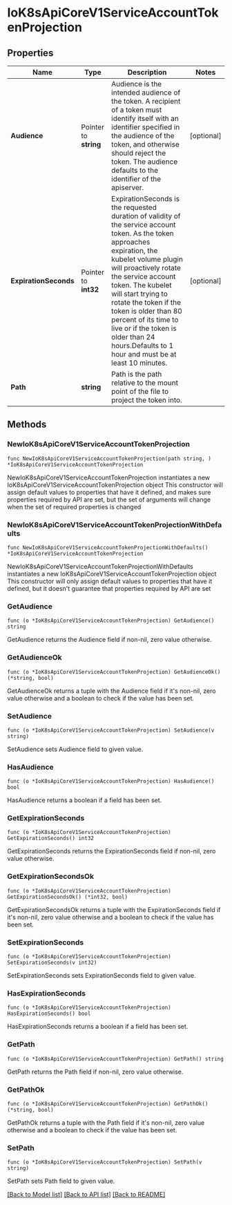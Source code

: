 # IoK8sApiCoreV1ServiceAccountTokenProjection

## Properties

Name | Type | Description | Notes
------------ | ------------- | ------------- | -------------
**Audience** | Pointer to **string** | Audience is the intended audience of the token. A recipient of a token must identify itself with an identifier specified in the audience of the token, and otherwise should reject the token. The audience defaults to the identifier of the apiserver. | [optional] 
**ExpirationSeconds** | Pointer to **int32** | ExpirationSeconds is the requested duration of validity of the service account token. As the token approaches expiration, the kubelet volume plugin will proactively rotate the service account token. The kubelet will start trying to rotate the token if the token is older than 80 percent of its time to live or if the token is older than 24 hours.Defaults to 1 hour and must be at least 10 minutes. | [optional] 
**Path** | **string** | Path is the path relative to the mount point of the file to project the token into. | 

## Methods

### NewIoK8sApiCoreV1ServiceAccountTokenProjection

`func NewIoK8sApiCoreV1ServiceAccountTokenProjection(path string, ) *IoK8sApiCoreV1ServiceAccountTokenProjection`

NewIoK8sApiCoreV1ServiceAccountTokenProjection instantiates a new IoK8sApiCoreV1ServiceAccountTokenProjection object
This constructor will assign default values to properties that have it defined,
and makes sure properties required by API are set, but the set of arguments
will change when the set of required properties is changed

### NewIoK8sApiCoreV1ServiceAccountTokenProjectionWithDefaults

`func NewIoK8sApiCoreV1ServiceAccountTokenProjectionWithDefaults() *IoK8sApiCoreV1ServiceAccountTokenProjection`

NewIoK8sApiCoreV1ServiceAccountTokenProjectionWithDefaults instantiates a new IoK8sApiCoreV1ServiceAccountTokenProjection object
This constructor will only assign default values to properties that have it defined,
but it doesn't guarantee that properties required by API are set

### GetAudience

`func (o *IoK8sApiCoreV1ServiceAccountTokenProjection) GetAudience() string`

GetAudience returns the Audience field if non-nil, zero value otherwise.

### GetAudienceOk

`func (o *IoK8sApiCoreV1ServiceAccountTokenProjection) GetAudienceOk() (*string, bool)`

GetAudienceOk returns a tuple with the Audience field if it's non-nil, zero value otherwise
and a boolean to check if the value has been set.

### SetAudience

`func (o *IoK8sApiCoreV1ServiceAccountTokenProjection) SetAudience(v string)`

SetAudience sets Audience field to given value.

### HasAudience

`func (o *IoK8sApiCoreV1ServiceAccountTokenProjection) HasAudience() bool`

HasAudience returns a boolean if a field has been set.

### GetExpirationSeconds

`func (o *IoK8sApiCoreV1ServiceAccountTokenProjection) GetExpirationSeconds() int32`

GetExpirationSeconds returns the ExpirationSeconds field if non-nil, zero value otherwise.

### GetExpirationSecondsOk

`func (o *IoK8sApiCoreV1ServiceAccountTokenProjection) GetExpirationSecondsOk() (*int32, bool)`

GetExpirationSecondsOk returns a tuple with the ExpirationSeconds field if it's non-nil, zero value otherwise
and a boolean to check if the value has been set.

### SetExpirationSeconds

`func (o *IoK8sApiCoreV1ServiceAccountTokenProjection) SetExpirationSeconds(v int32)`

SetExpirationSeconds sets ExpirationSeconds field to given value.

### HasExpirationSeconds

`func (o *IoK8sApiCoreV1ServiceAccountTokenProjection) HasExpirationSeconds() bool`

HasExpirationSeconds returns a boolean if a field has been set.

### GetPath

`func (o *IoK8sApiCoreV1ServiceAccountTokenProjection) GetPath() string`

GetPath returns the Path field if non-nil, zero value otherwise.

### GetPathOk

`func (o *IoK8sApiCoreV1ServiceAccountTokenProjection) GetPathOk() (*string, bool)`

GetPathOk returns a tuple with the Path field if it's non-nil, zero value otherwise
and a boolean to check if the value has been set.

### SetPath

`func (o *IoK8sApiCoreV1ServiceAccountTokenProjection) SetPath(v string)`

SetPath sets Path field to given value.



[[Back to Model list]](../README.md#documentation-for-models) [[Back to API list]](../README.md#documentation-for-api-endpoints) [[Back to README]](../README.md)


